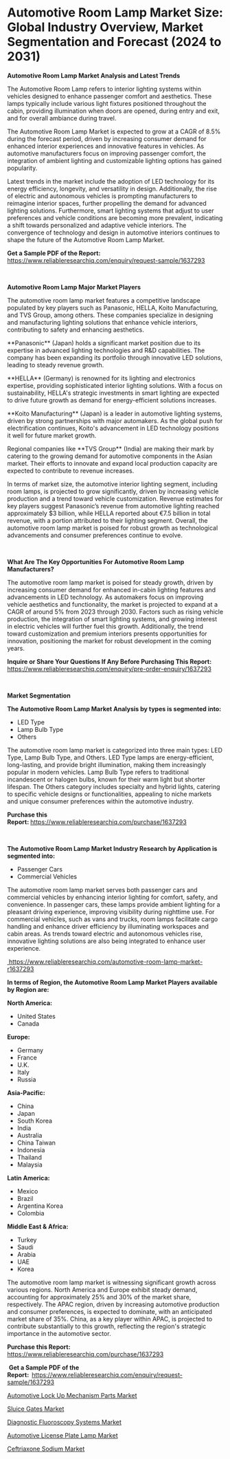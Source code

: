 <p><h1>Automotive Room Lamp Market Size: Global Industry Overview, Market Segmentation and Forecast (2024 to 2031)</h1></p><p><strong>Automotive Room Lamp Market Analysis and Latest Trends</strong></p>
<p><p>The Automotive Room Lamp refers to interior lighting systems within vehicles designed to enhance passenger comfort and aesthetics. These lamps typically include various light fixtures positioned throughout the cabin, providing illumination when doors are opened, during entry and exit, and for overall ambiance during travel.</p><p>The Automotive Room Lamp Market is expected to grow at a CAGR of 8.5% during the forecast period, driven by increasing consumer demand for enhanced interior experiences and innovative features in vehicles. As automotive manufacturers focus on improving passenger comfort, the integration of ambient lighting and customizable lighting options has gained popularity. </p><p>Latest trends in the market include the adoption of LED technology for its energy efficiency, longevity, and versatility in design. Additionally, the rise of electric and autonomous vehicles is prompting manufacturers to reimagine interior spaces, further propelling the demand for advanced lighting solutions. Furthermore, smart lighting systems that adjust to user preferences and vehicle conditions are becoming more prevalent, indicating a shift towards personalized and adaptive vehicle interiors. The convergence of technology and design in automotive interiors continues to shape the future of the Automotive Room Lamp Market.</p></p>
<p><strong>Get a Sample PDF of the Report:&nbsp;</strong> <a href="https://www.reliableresearchiq.com/enquiry/request-sample/1637293?utm_campaign=120&utm_medium=2&utm_source=Github&utm_content=ia&utm_term=02102024&utm_id=automotive-room-lamp">https://www.reliableresearchiq.com/enquiry/request-sample/1637293</a></p>
<p>&nbsp;</p>
<p><strong>Automotive Room Lamp Major Market Players</strong></p>
<p><p>The automotive room lamp market features a competitive landscape populated by key players such as Panasonic, HELLA, Koito Manufacturing, and TVS Group, among others. These companies specialize in designing and manufacturing lighting solutions that enhance vehicle interiors, contributing to safety and enhancing aesthetics.</p><p>**Panasonic** (Japan) holds a significant market position due to its expertise in advanced lighting technologies and R&D capabilities. The company has been expanding its portfolio through innovative LED solutions, leading to steady revenue growth. </p><p>**HELLA** (Germany) is renowned for its lighting and electronics expertise, providing sophisticated interior lighting solutions. With a focus on sustainability, HELLA's strategic investments in smart lighting are expected to drive future growth as demand for energy-efficient solutions increases. </p><p>**Koito Manufacturing** (Japan) is a leader in automotive lighting systems, driven by strong partnerships with major automakers. As the global push for electrification continues, Koito's advancement in LED technology positions it well for future market growth.</p><p>Regional companies like **TVS Group** (India) are making their mark by catering to the growing demand for automotive components in the Asian market. Their efforts to innovate and expand local production capacity are expected to contribute to revenue increases.</p><p>In terms of market size, the automotive interior lighting segment, including room lamps, is projected to grow significantly, driven by increasing vehicle production and a trend toward vehicle customization. Revenue estimates for key players suggest Panasonic’s revenue from automotive lighting reached approximately $3 billion, while HELLA reported about €7.5 billion in total revenue, with a portion attributed to their lighting segment. Overall, the automotive room lamp market is poised for robust growth as technological advancements and consumer preferences continue to evolve.</p></p>
<p>&nbsp;</p>
<p><strong>What Are The Key Opportunities For Automotive Room Lamp Manufacturers?</strong></p>
<p><p>The automotive room lamp market is poised for steady growth, driven by increasing consumer demand for enhanced in-cabin lighting features and advancements in LED technology. As automakers focus on improving vehicle aesthetics and functionality, the market is projected to expand at a CAGR of around 5% from 2023 through 2030. Factors such as rising vehicle production, the integration of smart lighting systems, and growing interest in electric vehicles will further fuel this growth. Additionally, the trend toward customization and premium interiors presents opportunities for innovation, positioning the market for robust development in the coming years.</p></p>
<p><strong>Inquire or Share Your Questions If Any Before Purchasing This Report:</strong> <a href="https://www.reliableresearchiq.com/enquiry/pre-order-enquiry/1637293?utm_campaign=120&utm_medium=2&utm_source=Github&utm_content=ia&utm_term=02102024&utm_id=automotive-room-lamp">https://www.reliableresearchiq.com/enquiry/pre-order-enquiry/1637293</a></p>
<p>&nbsp;</p>
<p><strong>Market Segmentation</strong></p>
<p><strong>The Automotive Room Lamp Market Analysis by types is segmented into:</strong></p>
<p><ul><li>LED Type</li><li>Lamp Bulb Type</li><li>Others</li></ul></p>
<p><p>The automotive room lamp market is categorized into three main types: LED Type, Lamp Bulb Type, and Others. LED Type lamps are energy-efficient, long-lasting, and provide bright illumination, making them increasingly popular in modern vehicles. Lamp Bulb Type refers to traditional incandescent or halogen bulbs, known for their warm light but shorter lifespan. The Others category includes specialty and hybrid lights, catering to specific vehicle designs or functionalities, appealing to niche markets and unique consumer preferences within the automotive industry.</p></p>
<p><strong>Purchase this Report:&nbsp;</strong><a href="https://www.reliableresearchiq.com/purchase/1637293?utm_campaign=120&utm_medium=2&utm_source=Github&utm_content=ia&utm_term=02102024&utm_id=automotive-room-lamp">https://www.reliableresearchiq.com/purchase/1637293</a></p>
<p>&nbsp;</p>
<p><strong>The Automotive Room Lamp Market Industry Research by Application is segmented into:</strong></p>
<p><ul><li>Passenger Cars</li><li>Commercial Vehicles</li></ul></p>
<p><p>The automotive room lamp market serves both passenger cars and commercial vehicles by enhancing interior lighting for comfort, safety, and convenience. In passenger cars, these lamps provide ambient lighting for a pleasant driving experience, improving visibility during nighttime use. For commercial vehicles, such as vans and trucks, room lamps facilitate cargo handling and enhance driver efficiency by illuminating workspaces and cabin areas. As trends toward electric and autonomous vehicles rise, innovative lighting solutions are also being integrated to enhance user experience.</p></p>
<p><a href="https://www.reliableresearchiq.com/automotive-room-lamp-market-r1637293?utm_campaign=120&utm_medium=2&utm_source=Github&utm_content=ia&utm_term=02102024&utm_id=automotive-room-lamp">&nbsp;https://www.reliableresearchiq.com/automotive-room-lamp-market-r1637293</a></p>
<p><strong>In terms of Region, the Automotive Room Lamp Market Players available by Region are:</strong></p>
<p>
    <p> <strong> North America: </strong>
        <ul>
            <li>United States</li>
            <li>Canada</li>
        </ul>
        </p> 
    <p> <strong> Europe: </strong>
        <ul>
            <li>Germany</li>
            <li>France</li>
            <li>U.K.</li>
            <li>Italy</li>
            <li>Russia</li>
        </ul>
        </p> 
    <p> <strong> Asia-Pacific: </strong>
        <ul>
            <li>China</li>
            <li>Japan</li>
            <li>South Korea</li>
            <li>India</li>
            <li>Australia</li>
            <li>China Taiwan</li>
            <li>Indonesia</li>
            <li>Thailand</li>
            <li>Malaysia</li>
        </ul>
        </p> 
    <p> <strong> Latin America: </strong>
        <ul>
            <li>Mexico</li>
            <li>Brazil</li>
            <li>Argentina Korea</li>
            <li>Colombia</li>
        </ul>
        </p> 
    <p> <strong> Middle East & Africa: </strong>
        <ul>
            <li>Turkey</li>
            <li>Saudi</li>
            <li>Arabia</li>
            <li>UAE</li>
            <li>Korea</li>
        </ul>
    </p>
    </p>
<p><p>The automotive room lamp market is witnessing significant growth across various regions. North America and Europe exhibit steady demand, accounting for approximately 25% and 30% of the market share, respectively. The APAC region, driven by increasing automotive production and consumer preferences, is expected to dominate, with an anticipated market share of 35%. China, as a key player within APAC, is projected to contribute substantially to this growth, reflecting the region's strategic importance in the automotive sector.</p></p>
<p><strong>Purchase this Report: </strong><a href="https://www.reliableresearchiq.com/purchase/1637293?utm_campaign=120&utm_medium=2&utm_source=Github&utm_content=ia&utm_term=02102024&utm_id=automotive-room-lamp">https://www.reliableresearchiq.com/purchase/1637293</a></p>
<p>&nbsp;<strong>Get a Sample PDF of the Report:&nbsp;&nbsp;</strong><a href="https://www.reliableresearchiq.com/enquiry/request-sample/1637293?utm_campaign=120&utm_medium=2&utm_source=Github&utm_content=ia&utm_term=02102024&utm_id=automotive-room-lamp">https://www.reliableresearchiq.com/enquiry/request-sample/1637293</a></p>
<p><strong></strong></p>
<p><p><a href="https://github.com/DenisePatterson586/Market-Research-Report-List-1/blob/main/automotive-lock-up-mechanism-parts-market.md?utm_campaign=120&utm_medium=2&utm_source=Github&utm_content=ia&utm_term=02102024&utm_id=automotive-room-lamp">Automotive Lock Up Mechanism Parts Market</a></p><p><a href="https://www.linkedin.com/pulse/global-sluice-gates-market-projected-grow-cagr-75-forcasted-yaetf?trackingId=yqq7O4OYSi2b00BRuxWygQ%3D%3D&utm_campaign=120&utm_medium=2&utm_source=Github&utm_content=ia&utm_term=02102024&utm_id=automotive-room-lamp">Sluice Gates Market</a></p><p><a href="https://issuu.com/reportprime-2/docs/diagnostic-fluoroscopy-systems-mark_3b785f8ceff069?utm_campaign=120&utm_medium=2&utm_source=Github&utm_content=ia&utm_term=02102024&utm_id=automotive-room-lamp">Diagnostic Fluoroscopy Systems Market</a></p><p><a href="https://github.com/jennyt6m/Market-Research-Report-List-1/blob/main/automotive-license-plate-lamp-market.md?utm_campaign=120&utm_medium=2&utm_source=Github&utm_content=ia&utm_term=02102024&utm_id=automotive-room-lamp">Automotive License Plate Lamp Market</a></p><p><a href="https://www.linkedin.com/pulse/global-ceftriaxone-sodium-market-projected-grow-cagr-62-forcasted-smisf?trackingId=Qse81yOYQsK8MiphCkP7qw%3D%3D&utm_campaign=120&utm_medium=2&utm_source=Github&utm_content=ia&utm_term=02102024&utm_id=automotive-room-lamp">Ceftriaxone Sodium Market</a></p></p>